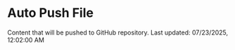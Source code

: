 # Auto Push File

Content that will be pushed to GitHub repository.
Last updated: 07/23/2025, 12:02:00 AM